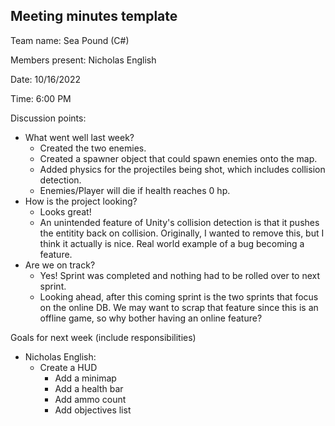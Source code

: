 

## Meeting minutes template

Team name: Sea Pound (C#)

Members present: Nicholas English

Date: 10/16/2022

Time: 6:00 PM

Discussion points: 

* What went well last week?
	* Created the two enemies.
	* Created a spawner object that could spawn enemies onto the map.
	* Added physics for the projectiles being shot, which includes collision detection.
	* Enemies/Player will die if health reaches 0 hp.
* How is the project looking?
	* Looks great!
	* An unintended feature of Unity's collision detection is that it pushes the entitity back on collision. Originally, I wanted to remove this, but I think it actually is nice. 
	Real world example of a bug becoming a feature.
* Are we on track?
	* Yes! Sprint was completed and nothing had to be rolled over to next sprint.
	* Looking ahead, after this coming sprint is the two sprints that focus on the online DB. We may want to scrap that feature since this is an offline game, so why bother having an online feature?

Goals for next week (include responsibilities)

* Nicholas English:
	* Create a HUD
		* Add a minimap
		* Add a health bar
		* Add ammo count
		* Add objectives list
